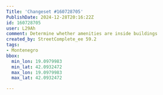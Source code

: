 ```yaml
---
Title: 'Changeset #160728705'
PublishDate: 2024-12-28T20:16:22Z
id: 160728705
user: L29Ah
comment: Determine whether amenities are inside buildings
created_by: StreetComplete_ee 59.2
tags:
- Montenegro
bbox:
  min_lon: 19.0979983
  min_lat: 42.0932472
  max_lon: 19.0979983
  max_lat: 42.0932472

---
```


